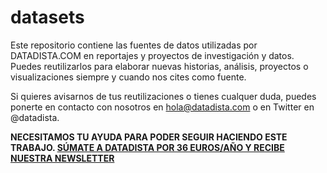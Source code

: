# datasets
Este repositorio contiene las fuentes de datos utilizadas por DATADISTA.COM en reportajes y proyectos de investigación y datos. Puedes reutilizarlos para elaborar nuevas historias, análisis, proyectos o visualizaciones siempre y cuando nos cites como fuente.

Si quieres avisarnos de tus reutilizaciones o tienes cualquer duda, puedes ponerte en contacto con nosotros en hola@datadista.com o en Twitter en @datadista.

**NECESITAMOS TU AYUDA PARA PODER SEGUIR HACIENDO ESTE TRABAJO. [SÚMATE A DATADISTA POR 36 EUROS/AÑO Y RECIBE NUESTRA NEWSLETTER](https://www.datadista.com/suscripcion/)**
